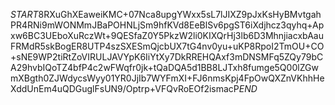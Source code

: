 $START$8RXuGhXEaweiKMC+07Nca8upgYWxx5sL7lJIXZ9pJxKsHyBMvtgahPR4RNi9mWONMmJBaPOHNLjSm9hfKVd8EeBlSv6pgST6iXdjhcz3qyhq+Apxw6BC3UEboXuRczWt+9QESfaZ0Y5PkzW2li0KIXQrHj3lb6D3MhnjiacxbAauFRMdR5skBogER8UTP4szSXESmQjcbUX7tG4nv0yu+uKP8RpoI2TmOU+CO+sNE9WP2tiRtZoVIRULJAVYpK6IiYtXy7DkRREHQAxf3mDNSMFq5ZQy79bCA29hvbIQoTZ4bfP4c2wFWqfr0jk+tQaDQA5d1BB8LJTxh8fumge5Q00lZGwmXBgth0ZJWdycsWyy01YR0JjIb7WYFmXI+FJ6nmsKpj4FpOwQXZnVKhhHeXddUnEm4uQDGuglFsUN9/Optrp+VFQvRoEOf2ismacP$END$